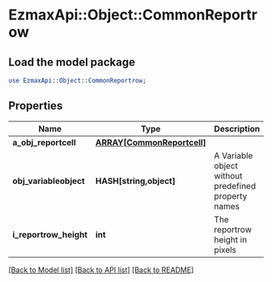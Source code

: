 # EzmaxApi::Object::CommonReportrow

## Load the model package
```perl
use EzmaxApi::Object::CommonReportrow;
```

## Properties
Name | Type | Description | Notes
------------ | ------------- | ------------- | -------------
**a_obj_reportcell** | [**ARRAY[CommonReportcell]**](CommonReportcell.md) |  | 
**obj_variableobject** | **HASH[string,object]** | A Variable object without predefined property names | 
**i_reportrow_height** | **int** | The reportrow height in pixels | 

[[Back to Model list]](../README.md#documentation-for-models) [[Back to API list]](../README.md#documentation-for-api-endpoints) [[Back to README]](../README.md)



